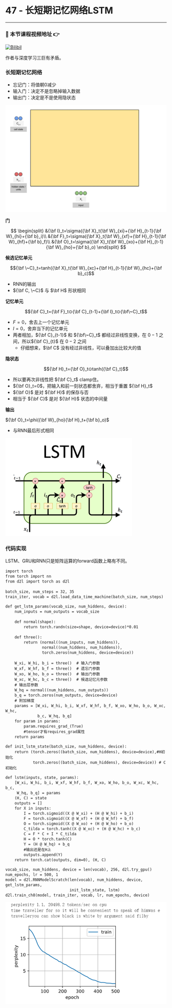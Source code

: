 # 47 - 长短期记忆网络LSTM

---

### 🎦 本节课程视频地址 👉
[![Bilibil](https://i0.hdslb.com/bfs/archive/05748657d6dcc33037810daa434d1d6301f481d7.jpg@640w_400h_100Q_1c.webp)](https://www.bilibili.com/video/BV1JU4y1H7PC)

作者与深度学习三巨有矛盾。

### 长短期记忆网络

- 忘记门：将值朝0减少
- 输入门：决定不是忽略掉输入数据
- 输出门：决定是不是使用隐状态

![](\Images/047-02.gif)

**门**

$$
\begin{split}
&{\bf I}_t=\sigma({\bf X}_t{\bf W}_{xi}+{\bf H}_{t-1}{\bf W}_{hi}+{\bf b}_i)\\
&{\bf F}_t=\sigma({\bf X}_t{\bf W}_{xf}+{\bf H}_{t-1}{\bf W}_{hf}+{\bf b}_f)\\
&{\bf O}_t=\sigma({\bf X}_t{\bf W}_{xo}+{\bf H}_{t-1}{\bf W}_{ho}+{\bf b}_o)
\end{split}
$$

**候选记忆单元**

$${\bf \~C}_t=tanh({\bf X}_t{\bf W}_{xc}+{\bf H}_{t-1}{\bf W}_{hc}+{\bf b}_c)$$

- RNN的输出
- ${\bf C, \~C}$ 与 $\bf H$ 形状相同

**记忆单元**

$${\bf C}_t={\bf F}_t⊙{\bf C}_{t-1}+{\bf I}_t⊙{\bf\~C}_t$$

- $F=0$，舍去上一个记忆单元
- $I=0$，舍弃当下的记忆单元
- 两者相加，${\bf C}_{t-1}$ 和 ${\bf\~C}_t$ 都经过非线性变换，在 $0-1$ 之间，所以${\bf C}_{t}$ 在 $0-2$ 之间
  - 仔细想来，$\bf C$ 没有经过非线性，可以叠加出比较大的值 
   
**隐状态**

$${\bf H}_t={\bf O}_t⊙tanh({\bf C}_t)$$
- 所以要再次非线性把 ${\bf C}_t$ clamp住。
- ${\bf O}_t=0$，把输入和前一刻状态都舍弃，相当于重置 ${\bf H}_t$
- ${\bf O}$ 是对 ${\bf H}$ 的保存与否
- 相当于 ${\bf C}$ 是对 ${\bf H}$ 状态的中间量

**输出**

${\bf O}_t=\phi({\bf W}_{ho}{\bf H}_t+{\bf b}_o)$

- 与RNN最后形式相同

![](\Images/047-03.png)

### 代码实现

LSTM、GRU和RNN只是矩阵运算的forward函数上略有不同。

```
import torch
from torch import nn
from d2l import torch as d2l

batch_size, num_steps = 32, 35
train_iter, vocab = d2l.load_data_time_machine(batch_size, num_steps)
```
```
def get_lstm_params(vocab_size, num_hiddens, device):
    num_inputs = num_outputs = vocab_size

    def normal(shape):
        return torch.randn(size=shape, device=device)*0.01

    def three():
        return (normal((num_inputs, num_hiddens)),
                normal((num_hiddens, num_hiddens)),
                torch.zeros(num_hiddens, device=device))

    W_xi, W_hi, b_i = three()  # 输入门参数
    W_xf, W_hf, b_f = three()  # 遗忘门参数
    W_xo, W_ho, b_o = three()  # 输出门参数
    W_xc, W_hc, b_c = three()  # 候选记忆元参数
    # 输出层参数
    W_hq = normal((num_hiddens, num_outputs))
    b_q = torch.zeros(num_outputs, device=device)
    # 附加梯度
    params = [W_xi, W_hi, b_i, W_xf, W_hf, b_f, W_xo, W_ho, b_o, W_xc, W_hc,
              b_c, W_hq, b_q]
    for param in params:
        param.requires_grad_(True)
        #tensor才有requires_grad属性
    return params
```
```
def init_lstm_state(batch_size, num_hiddens, device):
    return (torch.zeros((batch_size, num_hiddens), device=device),#H初始化
            torch.zeros((batch_size, num_hiddens), device=device)) # C初始化
```
```
def lstm(inputs, state, params):
    [W_xi, W_hi, b_i, W_xf, W_hf, b_f, W_xo, W_ho, b_o, W_xc, W_hc, b_c,
     W_hq, b_q] = params
    (H, C) = state
    outputs = []
    for X in inputs:
        I = torch.sigmoid((X @ W_xi) + (H @ W_hi) + b_i)
        F = torch.sigmoid((X @ W_xf) + (H @ W_hf) + b_f)
        O = torch.sigmoid((X @ W_xo) + (H @ W_ho) + b_o)
        C_tilda = torch.tanh((X @ W_xc) + (H @ W_hc) + b_c)
        C = F * C + I * C_tilda
        H = O * torch.tanh(C)
        Y = (H @ W_hq) + b_q
        #输出还是在H上
        outputs.append(Y)
    return torch.cat(outputs, dim=0), (H, C)
```
```
vocab_size, num_hiddens, device = len(vocab), 256, d2l.try_gpu()
num_epochs, lr = 500, 1
model = d2l.RNNModelScratch(len(vocab), num_hiddens, device, get_lstm_params,
                            init_lstm_state, lstm)
d2l.train_ch8(model, train_iter, vocab, lr, num_epochs, device)
```
![](Images/047-04.png)